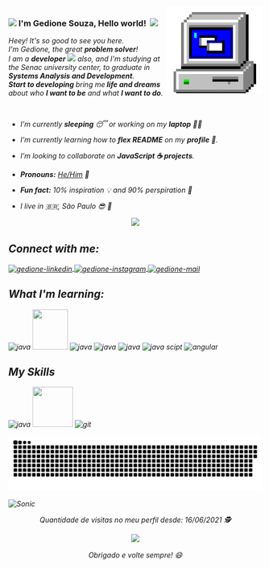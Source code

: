 <!-- 
    &nbsp; [![HitCount](http://hits.dwyl.com/TheDudeThatCode/TheDudeThatCode.svg)](http://hits.dwyl.com/TheDudeThatCode/TheDudeThatCode) 
-->

<img align="right" alt="PC GIF" src="https://github.com/TheDudeThatCode/TheDudeThatCode/blob/master/Assets/PC.gif" width="190" />

### <img src="https://github.com/TheDudeThatCode/TheDudeThatCode/blob/master/Assets/Hi.gif" width="29px"> **I'm Gedione Souza, Hello world!** &nbsp;<img src="https://github.com/TheDudeThatCode/TheDudeThatCode/blob/master/Assets/Earth.gif" width="24px">

<p>
  <em>
    
   
  Heey! It's so good to see you here. <br>I'm Gedione, the great <strong>problem solver</strong>! <br> I am a <strong>developer</strong> <img src="https://github.com/TheDudeThatCode/TheDudeThatCode/blob/master/Assets/Developer.gif" width="30px"> also, and I'm studying at the Senac university center, to graduate in
<strong>Systems Analysis and Development</strong>.<br />
<strong>Start to developing </strong>bring me<strong> life and dreams </strong>about who <strong>I want to be</strong> and what <strong>I want to do</strong>.
</p>
  
 
    
  

<br>

- I’m *currently* **sleeping** 😴 or *working* on my **laptop** 👨‍💻
- I’m *currently learning* how to **flex README** on my **profile** 💪.
- I’m *looking to collaborate* on **JavaScript ☕ projects**.
- **Pronouns:** [*He/Him*](https://pronoun.is/he) 🧔
- **Fun fact:** *10% inspiration* 💡 and *90% perspiration* 💪

  

- I live in 🇧🇷, São Paulo  😎 🌇
 




<p align="center">
<img src="https://user-images.githubusercontent.com/86319074/128567345-7dc578ea-c370-42ce-8c87-06468bbec250.png" width="300px">
</p>



## Connect with me:
<a href="https://www.linkedin.com/in/gedionesouza/" target="_blank">
<img align="center" alt="gedione-linkedin" height="60" width="70" src="https://user-images.githubusercontent.com/86319074/128098750-165991ba-98d0-4d8c-96ad-322b1dbc4caa.png"   
style="max-width:100%;">
</a>

<a href="https://www.instagram.com/ge.souza_20/" target="_blank">
<img align="center" alt="gedione-instagram" height="60" width="70" src="https://user-images.githubusercontent.com/86319074/128098989-21f10ff9-6909-48b7-983b-d1b9a655fa4b.png"
style="max-width:100%;">
</a>

<a href="https://mail.google.com/mail/u/0/?tab=km#inbox?compose=GFrJzjZtzRzqzXfqGQgVFCHKnKmdMnlnVzCpfxsxPPcwKclZkxVFxsVxktqqBZLWlqCL" target="_blank">
<img align="center" alt="gedione-mail" height="60" width="70" src="https://user-images.githubusercontent.com/86319074/128099093-f32d2fa3-7366-40dc-a66d-80a0e4c9c723.png"
style="max-width:100%;">
</a>




## What I'm learning:
<img src="https://cdn.jsdelivr.net/gh/devicons/devicon/icons/mysql/mysql-original-wordmark.svg" alt="java" width="70" height="80" style="max-
  width:100%;"></img>
  <img src="https://cdn.jsdelivr.net/gh/devicons/devicon/icons/spring/spring-original-wordmark.svg" width="70" height="80" style="max-
  width:100%;"></img>
  <img src="https://cdn.jsdelivr.net/gh/devicons/devicon/icons/docker/docker-plain-wordmark.svg" alt="java" width="70" height="80" style="max-
  width:100%;"></img>
  <img src="https://cdn.jsdelivr.net/gh/devicons/devicon/icons/html5/html5-original-wordmark.svg" alt="java" width="70" height="80" style="max-
  width:100%;"></img>
<img src="https://cdn.jsdelivr.net/gh/devicons/devicon/icons/css3/css3-original-wordmark.svg" alt="java" width="70" height="80" style="max-
  width:100%;"></img>
  <img src="https://user-images.githubusercontent.com/86319074/128099229-da5326df-e0ae-4b20-b146-5767504a4d56.png" alt="java scipt" width="70" height="80" style="max-
  width:100%;"></img>
 <img src="https://cdn.jsdelivr.net/gh/devicons/devicon/icons/angularjs/angularjs-original.svg" alt="angular" width="70" height="80" style="max-
  width:100%;"></img>
 
  
 
 ## My Skills
 <img src="https://user-images.githubusercontent.com/86319074/128099722-fe1e2e24-ae65-4a92-94c0-c9a53bd2cce1.png" alt="java" width="70" height="70" style="max-
  width:100%;"></img>
  <img src="https://user-images.githubusercontent.com/86319074/128100025-1f4fb00e-f140-4d9e-b4f7-2e964f1dea22.png" width="80" height="80" style="max-
  width:100%;"></img>
   <img src="https://cdn.jsdelivr.net/gh/devicons/devicon/icons/git/git-original.svg" alt="git" width="70" height="80" style="max-
  width:100%;"></img>
  
  ![Snake animation](https://github.com/GedioneSouza/GedioneSouza/blob/output/github-contribution-grid-snake.svg)
  
 <img src="https://user-images.githubusercontent.com/86319074/128095133-387287f4-0daa-4165-9732-60b54edf264f.gif" alt="Sonic" width="980" height="300" style="max-
  width:100%;"></img>

<p align="center">
 Quantidade de visitas no meu perfil desde: 16/06/2021 🕵️ <br></p>
<p align="center"> 
   <img alingn="center" src="https://profile-counter.glitch.me/GedioneSouza/count.svg" /></p>
<p align="center">
Obrigado e volte sempre! 😄
</p>
  
  
  
  
 
